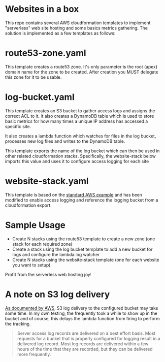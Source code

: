 # Websites in a box

This repo contains several AWS cloudformation templates to implement "serverless" web site hosting and some basics metrics gathering.  The solution is implemented as a few templates as follows:

# route53-zone.yaml
This template creates a route53 zone.  It's only parameter is the root (apex) domain name for the zone to be created.  After creation you MUST delegate this zone for it to be usable.

# log-bucket.yaml
This template creates an S3 bucket to gather access logs and assigns the correct ACL to it.  It also creates a DynamoDB table which is used to store basic metrics for how many times a unique IP address has accessed a specific site.

It also creates a lambda function which watches for files in the log bucket, processes new log files and writes to the DynamoDB table.

This template exports the name of the log bucket which can then be used in other related cloudformation stacks. Specifically, the website-stack below imports this value and uses it to configure access logging for each site

# website-stack.yaml
This template is based on the [standard AWS example](https://docs.aws.amazon.com/AWSCloudFormation/latest/UserGuide/quickref-s3.html#scenario-s3-bucket-website-customdomain) and has been modified to enable access logging and reference the logging bucket from a cloudformation export.

# Sample Usage
* Create N stacks using the route53 template to create a new zone (one stack for each required zone)
* Create a stack using the log bucket template to add a new bucket for logs and configure the lambda log watcher
* Create N stacks using the website-stack template (one for each website you want to setup)

Profit from the serverless web hosting joy!

# A note on S3 log delivery

[As documented by AWS](https://docs.aws.amazon.com/AmazonS3/latest/dev/ServerLogs.html), S3 log delivery to the configured bucket may take some time. In my own testing, the frequently took a while to show up in the bucket and of course, this delays the lambda function from firing to perform the tracking.

> Server access log records are delivered on a best effort basis. Most requests for a bucket that is properly configured for logging result in a delivered log record. Most log records are delivered within a few hours of the time that they are recorded, but they can be delivered more frequently.
